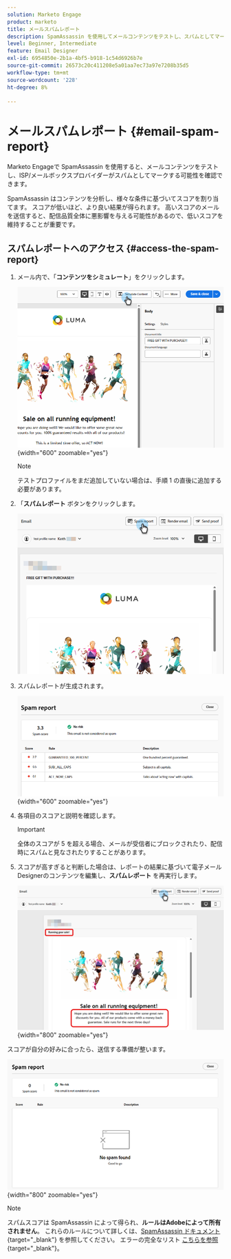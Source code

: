 ```yaml
---
solution: Marketo Engage
product: marketo
title: メールスパムレポート
description: SpamAssassin を使用してメールコンテンツをテストし、スパムとしてマークされる可能性を確認する方法を説明します。
level: Beginner, Intermediate
feature: Email Designer
exl-id: 6954850e-2b1a-4bf5-b918-1c54d6926b7e
source-git-commit: 26573c20c411208e5a01aa7ec73a97e7208b35d5
workflow-type: tm+mt
source-wordcount: '228'
ht-degree: 8%

---
```


# メールスパムレポート {#email-spam-report}

Marketo Engageで SpamAssassin を使用すると、メールコンテンツをテストし、ISP/メールボックスプロバイダーがスパムとしてマークする可能性を確認できます。

SpamAssassin はコンテンツを分析し、様々な条件に基づいてスコアを割り当てます。 スコアが低いほど、より良い結果が得られます。 高いスコアのメールを送信すると、配信品質全体に悪影響を与える可能性があるので、低いスコアを維持することが重要です。

## スパムレポートへのアクセス {#access-the-spam-report}

1. メール内で、「**コンテンツをシミュレート**」をクリックします。

   ![](assets/email-spam-report-1.png){width="600" zoomable="yes"}

   >[!NOTE]
   >
   >テストプロファイルをまだ追加していない場合は、手順 1 の直後に追加する必要があります。

1. 「**スパムレポート** ボタンをクリックします。

   ![](assets/email-spam-report-2.png)

1. スパムレポートが生成されます。

   ![](assets/email-spam-report-3.png){width="600" zoomable="yes"}

1. 各項目のスコアと説明を確認します。

   >[!IMPORTANT]
   >
   >全体のスコアが 5 を超える場合、メールが受信者にブロックされたり、配信時にスパムと見なされたりすることがあります。

1. スコアが高すぎると判断した場合は、レポートの結果に基づいて電子メールDesignerのコンテンツを編集し、**スパムレポート** を再実行します。

   ![](assets/email-spam-report-4.png){width="800" zoomable="yes"}

スコアが自分の好みに合ったら、送信する準備が整います。

![](assets/email-spam-report-5.png){width="800" zoomable="yes"}

>[!NOTE]
>
>スパムスコアは SpamAssassin によって得られ、**ルールはAdobeによって所有されません**。 これらのルールについて詳しくは、[SpamAssassin ドキュメント ](https://spamassassin.apache.org/#_blank){target="_blank"} を参照してください。 エラーの完全なリスト [ こちらを参照 ](https://spamassassin.apache.org/old/tests_3_0_x.html){target="_blank"}。
